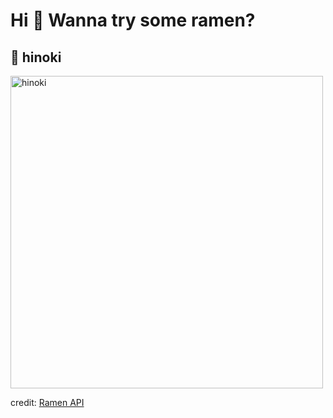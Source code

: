 
  <h1>Hi 👋 Wanna try some ramen?</h1>

  ## 🍜 hinoki

  <img src=https://ramen-api.dev/images/hinoki/hinoki-001.jpg alt="hinoki" width="500" height="auto"/>

  credit: [Ramen API](https://github.com/yusukebe/ramen-api)
  